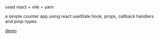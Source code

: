 used react + vite + yarn

a simple counter app using react useState hook, props, callback handlers and prop-types

[demo](https://anuradha2k21.github.io/like-counter/)
